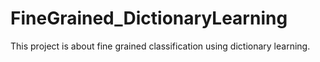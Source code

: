 # FineGrained_DictionaryLearning
This project is about fine grained classification using dictionary learning.
